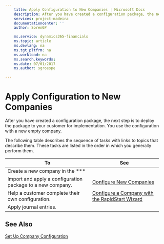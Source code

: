 ```yaml
---
    title: Apply Configuration to New Companies | Microsoft Docs
    description: After you have created a configuration package, the next step is to deploy the package to your customer for implementation. You use the configuration with a new empty company.
    services: project-madeira
    documentationcenter: ''
    author: SorenGP

    ms.service: dynamics365-financials
    ms.topic: article
    ms.devlang: na
    ms.tgt_pltfrm: na
    ms.workload: na
    ms.search.keywords:
    ms.date: 07/01/2017
    ms.author: sgroespe

---
```

# Apply Configuration to New Companies
After you have created a configuration package, the next step is to deploy the package to your customer for implementation. You use the configuration with a new empty company.  

 The following table describes the sequence of tasks with links to topics that describe them. These tasks are listed in the order in which you generally perform them.  

|**To**|**See**|  
|------------|-------------|  
|Create a new company in the ***|  
|Import and apply a configuration package to a new company.|[Configure New Companies](admin-how-to-configure-new-companies.md)|  
|Help a customer complete their own configuration.|[Configure a Company with the RapidStart Wizard](admin-how-to-configure-a-company-with-the-rapidstart-wizard.md)|  
|Apply journal entries.||  

## See Also  
 [Set Up Company Configuration](admin-set-up-company-configuration.md)

